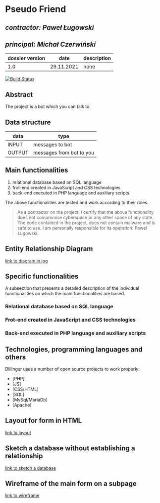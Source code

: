 # Pseudo Friend

## _contractor: Paweł Ługowski_
## _principal: Michał Czerwiński_


| dossier version | date | description |
| ------ | ------ | ------ |
| 1.0 | 29.11.2021 | none |

[![Build Status](https://travis-ci.org/joemccann/dillinger.svg?branch=master)](https://travis-ci.org/joemccann/dillinger)

## Abstract 
The project is a bot which you can talk to.

## Data structure

| data | type |
| ------ | ------ |
| INPUT | messages to bot |
| OUTPUT | messages from bot to you|

## Main functionalities

1. relational database based on SQL language
1. frot-end created in JavaScript and CSS technologies
1. back-end executed in PHP language and auxiliary scripts

The above functionalities are tested and work according to their roles.

> As a contractor on the project, I certify that the above functionality 
> does not compromise cyberspace or any other space of any state. 
> The code contained in the project, does not contain malware and is safe to use. 
> I am personally responsible for its operation: Paweł Ługowski.

## Entity Relationship Diagram

[link to diagram in jpg][erd]

## Specific functionalities

A subsection that presents a detailed description of the individual functionalities on which the main functionalities are based.

### Relational database based on SQL language

### Frot-end created in JavaScript and CSS technologies

### Back-end executed in PHP language and auxiliary scripts

## Technologies, programming languages and others

Dillinger uses a number of open source projects to work properly:

- [PHP]
- [JS]
- [CSS/HTML]
- [SQL]
- [MySql/MariaDb]
- [Apache]

 [erd]: <https://github.com/Michal3456/4cti/blob/main/13/sprites/database.png>
 
 ## Layout for form in HTML

[link to layout][form]

## Sketch a database without establishing a relationship

[link to sketch a database][db]

## Wireframe of the main form on a subpage

[link to wireframe][wireframe]

[form]: <https://github.com/Michal3456/4cti/blob/main/13/sprites/template.PNG>
[db]: <https://github.com/Michal3456/4cti/blob/main/13/sprites/database.PNG>
[wireframe]: <https://github.com/Michal3456/4cti/blob/main/13/sprites/wireframe.PNG>
